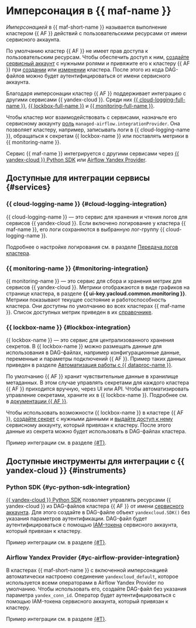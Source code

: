 # Имперсонация в {{ maf-name }}

_Имперсонацией_ в {{ maf-short-name }} называется выполнение кластером {{ AF }} действий с пользовательскими ресурсами от имени сервисного аккаунта.

По умолчанию кластер {{ AF }} не имеет прав доступа к пользовательским ресурсам. Чтобы обеспечить доступ к ним, [создайте сервисный аккаунт](../../iam/operations/sa/create.md#create-sa) с нужными ролями и привяжите его к кластеру {{ AF }} при [создании](../operations/cluster-create.md#create-cluster) или [изменении](../operations/cluster-update.md) кластера. После этого из кода DAG-файлов можно будет аутентифицироваться от имени сервисного аккаунта.

Благодаря имперсонации кластер {{ AF }} поддерживает интеграцию с другими сервисами {{ yandex-cloud }}. Среди них [{{ cloud-logging-full-name }}](../../logging/index.yaml), [{{ lockbox-full-name }}](../../lockbox/concepts/index.md) и [{{ monitoring-full-name }}](../../monitoring/concepts/index.md).

Чтобы кластер мог взаимодействовать с сервисами, назначьте его сервисному аккаунту [роль](../security/index.md#managed-airflow-integrationProvider) `managed-airflow.integrationProvider`. Она позволяет кластеру, например, записывать логи в {{ cloud-logging-name }}, обращаться к секретам {{ lockbox-name }} или поставлять метрики в {{ monitoring-name }}.

Сервис {{ maf-name }} интегрируется с другими сервисами через [{{ yandex-cloud }} Python SDK](https://github.com/yandex-cloud/python-sdk) или [Airflow Yandex Provider](https://airflow.apache.org/docs/apache-airflow-providers-yandex/stable/index.html).

## Доступные для интеграции сервисы {#services}

### {{ cloud-logging-name }} {#cloud-logging-integration}

{{ cloud-logging-name }} — это сервис для хранения и чтения логов для сервисов {{ yandex-cloud }}. Если включено логирование у кластера {{ maf-name }}, его логи сохраняются в выбранную лог-группу {{ cloud-logging-name }}.

Подробнее о настройке логирования см. в разделе [Передача логов кластера](../operations/af-logging.md).

### {{ monitoring-name }} {#monitoring-integration}

{{ monitoring-name }} — это сервис для сбора и хранения метрик для сервисов {{ yandex-cloud }}. Метрики отображаются в виде графиков на странице кластера, в разделе **{{ ui-key.yacloud.common.monitoring }}**. Метрики показывают текущее состояние и работоспособность кластера. Они доступны по умолчанию во всех кластерах {{ maf-name }}. Список доступных метрик приведен в их [справочнике](../metrics.md).

### {{ lockbox-name }} {#lockbox-integration}

{{ lockbox-name }} — это сервис для централизованного хранения секретов. В {{ lockbox-name }} можно размещать данные для использования в DAG-файлах, например конфигурационные данные, переменные и параметры подключений {{ AF }}. Пример таких данных приведен в разделе [Автоматизация работы с {{ dataproc-name }}](../tutorials/data-processing-automation.md#dag).

По умолчанию {{ AF }} хранит чувствительные данные в хранилище метаданных. В этом случае управлять секретами для каждого кластера {{ AF }} приходится вручную, через UI или API. Чтобы автоматизировать управление секретами, храните их в {{ lockbox-name }}. Подробнее см. в [документации {{ AF }}](https://airflow.apache.org/docs/apache-airflow/stable/security/secrets/secrets-backend/index.html).

Чтобы использовать возможности {{ lockbox-name }} в кластере {{ AF }}, [создайте секрет](../../lockbox/operations/secret-create.md) с нужными данными и [выдайте доступ к нему](../../lockbox/operations/secret-access.md) сервисному аккаунту, который привязан к кластеру. После этого данные из секрета можно будет использовать в DAG-файлах кластера.

Пример интеграции см. в разделе [{#T}](../operations/lockbox-secrets-in-maf-cluster.md).

## Доступные инструменты для интеграции с {{ yandex-cloud }} {#instruments}

### Python SDK {#yc-python-sdk-integration}

[{{ yandex-cloud }} Python SDK](https://github.com/yandex-cloud/python-sdk) позволяет управлять ресурсами {{ yandex-cloud }} из DAG-файлов кластера {{ AF }} от имени [сервисного аккаунта](../../functions/operations/function-sa.md). Для этого создайте в DAG-файле объект `yandexcloud.SDK()` без указания параметров аутентификации. DAG-файл будет аутентифицироваться с помощью [IAM-токена](../../iam/concepts/authorization/iam-token.md) сервисного аккаунта, который привязан к кластеру.

Пример интеграции см. в разделе [{#T}](../tutorials/using-python-sdk.md).

### Airflow Yandex Provider {#yc-airflow-provider-integration}

В кластерах {{ maf-short-name }} с включенной имперсонацией автоматически настроено соединение `yandexcloud_default`, которое используется всеми операторами в Airflow Yandex Provider по умолчанию. Чтобы использовать его, создайте DAG-файл без указания параметра `yandex_conn_id`. Оператор будет аутентифицироваться с помощью IAM-токена сервисного аккаунта, который привязан к кластеру.

Пример интеграции см. в разделе [{#T}](../tutorials/airflow-auto-tasks.md).
